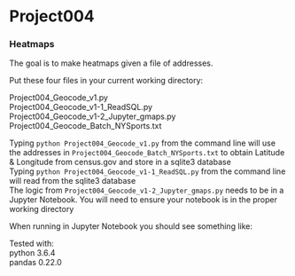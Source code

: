 # Project004
### Heatmaps

The goal is to make heatmaps given a file of addresses.

Put these four files in your current working directory:

Project004_Geocode_v1.py  
Project004_Geocode_v1-1_ReadSQL.py  
Project004_Geocode_v1-2_Jupyter_gmaps.py  
Project004_Geocode_Batch_NYSports.txt

Typing `python Project004_Geocode_v1.py` from the command line will use the addresses in `Project004_Geocode_Batch_NYSports.txt` to obtain Latitude & Longitude from census.gov and store in a sqlite3 database  
Typing `python Project004_Geocode_v1-1_ReadSQL.py` from the command line will read from the sqlite3 database  
The logic from `Project004_Geocode_v1-2_Jupyter_gmaps.py` needs to be in a Jupyter Notebook.  You will need to ensure your notebook is in the proper working directory

When running in Jupyter Notebook you should see something like:


Tested with:  
python 3.6.4  
pandas 0.22.0  

